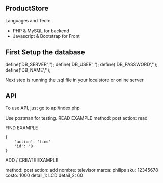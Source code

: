 ## ProductStore

Languages and Tech:
- PHP & MySQL for backend
- Javascript & Bootstrap for Front

## First Setup the database 

define('DB_SERVER','');
define('DB_USER','');
define('DB_PASSWORD','');
define('DB_NAME','');


Next step is running the .sql file in your localstore or online server


##  API
To use API, just go to api/index.php 

Use postman for testing.
READ EXAMPLE
method: post
action: read


FIND EXAMPLE
```
{
    'action': 'find'
    'id': '8'
}
```

ADD / CREATE EXAMPLE

method: post
action: add
nombre: televisor
marca: philips
sku: 12345678
costo: 1000
detail_1: LCD
detail_2: 60

